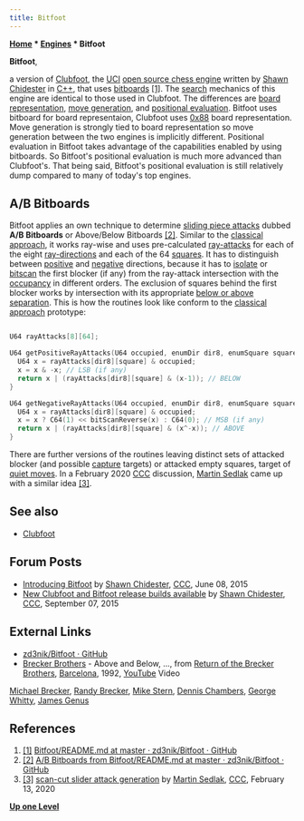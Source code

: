 ```yaml
---
title: Bitfoot
---
```

**[Home](Home "Home") * [Engines](Engines "Engines") * Bitfoot**

**Bitfoot**,

a version of [Clubfoot](Clubfoot "Clubfoot"), the [UCI](UCI "UCI") [open source chess engine](Category:Open_Source "Category:Open Source") written by [Shawn Chidester](Shawn_Chidester "Shawn Chidester") in [C++](Cpp "Cpp"), that uses [bitboards](Bitboards "Bitboards") <a id="cite-note-1" href="#cite-ref-1">[1]</a>. The [search](Search "Search") mechanics of this engine are identical to those used in Clubfoot. The differences are [board representation](Board_Representation "Board Representation"), [move generation](Move_Generation "Move Generation"), and [positional evaluation](Evaluation "Evaluation"). Bitfoot uses bitboard for board representaion, Clubfoot uses [0x88](0x88 "0x88") board representation. Move generation is strongly tied to board representation so move generation between the two engines is implicitly different. Positional evaluation in Bitfoot takes advantage of the capabilities enabled by using bitboards. So Bitfoot's positional evaluation is much more advanced than Clubfoot's. That being said, Bitfoot's positional evaluation is still relatively dump compared to many of today's top engines.

## A/B Bitboards

Bitfoot applies an own technique to determine [sliding piece attacks](Sliding_Piece_Attacks "Sliding Piece Attacks") dubbed **A/B Bitboards** or Above/Below Bitboards <a id="cite-note-2" href="#cite-ref-2">[2]</a>. Similar to the [classical approach](Classical_Approach "Classical Approach"), it works ray-wise and uses pre-calculated [ray-attacks](On_an_empty_Board#RayAttacks "On an empty Board") for each of the eight [ray-directions](Rays#RayDirections "Rays") and each of the 64 [squares](Squares "Squares"). It has to distinguish between [positive](On_an_empty_Board#PositiveRays "On an empty Board") and [negative](On_an_empty_Board#NegativeRays "On an empty Board") directions, because it has to [isolate](General_Setwise_Operations#LS1BIsolation "General Setwise Operations") or [bitscan](BitScan "BitScan") the first blocker (if any) from the ray-attack intersection with the [occupancy](Occupancy "Occupancy") in different orders. The exclusion of squares behind the first blocker works by intersection with its appropriate [below or above separation](General_Setwise_Operations#LS1BSeparation "General Setwise Operations"). This is how the routines look like conform to the [classical approach](Classical_Approach "Classical Approach") prototype:

```C++

U64 rayAttacks[8][64];

U64 getPositiveRayAttacks(U64 occupied, enumDir dir8, enumSquare square) {
  U64 x = rayAttacks[dir8][square] & occupied;
  x = x & -x; // LSB (if any)
  return x | (rayAttacks[dir8][square] & (x-1)); // BELOW
}

U64 getNegativeRayAttacks(U64 occupied, enumDir dir8, enumSquare square) {
  U64 x = rayAttacks[dir8][square] & occupied;
  x = x ? C64(1) << bitScanReverse(x) : C64(0); // MSB (if any)
  return x | (rayAttacks[dir8][square] & (x^-x)); // ABOVE
}

```

There are further versions of the routines leaving distinct sets of attacked blocker (and possible [capture](Captures "Captures") targets) or attacked empty squares, target of [quiet moves](Quiet_Moves "Quiet Moves"). In a February 2020 [CCC](CCC "CCC") discussion, [Martin Sedlak](Martin_Sedlak "Martin Sedlak") came up with a similar idea <a id="cite-note-3" href="#cite-ref-3">[3]</a>.

## See also

- [Clubfoot](Clubfoot "Clubfoot")

## Forum Posts

- [Introducing Bitfoot](http://www.talkchess.com/forum/viewtopic.php?t=56625) by [Shawn Chidester](Shawn_Chidester "Shawn Chidester"), [CCC](CCC "CCC"), June 08, 2015
- [New Clubfoot and Bitfoot release builds available](http://www.talkchess.com/forum/viewtopic.php?t=57536) by [Shawn Chidester](Shawn_Chidester "Shawn Chidester"), [CCC](CCC "CCC"), September 07, 2015

## External Links

- [zd3nik/Bitfoot · GitHub](https://github.com/zd3nik/Bitfoot)
- [Brecker Brothers](https://en.wikipedia.org/wiki/Brecker_Brothers) - Above and Below, ..., from [Return of the Brecker Brothers](<https://en.wikipedia.org/wiki/Return_of_the_Brecker_Brothers#Return_of_the_Brecker_Brothers_%E2%80%93_Live_in_Barcelona_(VHS)>), [Barcelona](https://en.wikipedia.org/wiki/Barcelona), 1992, [YouTube](https://en.wikipedia.org/wiki/YouTube) Video

[Michael Brecker](Category:Michael_Brecker "Category:Michael Brecker"), [Randy Brecker](Category:Randy_Brecker "Category:Randy Brecker"), [Mike Stern](Category:Mike_Stern "Category:Mike Stern"), [Dennis Chambers](Category:Dennis_Chambers "Category:Dennis Chambers"), [George Whitty](https://en.wikipedia.org/wiki/George_Whitty), [James Genus](https://en.wikipedia.org/wiki/James_Genus)

## References

1. <a id="cite-ref-1" href="#cite-note-1">[1]</a> [Bitfoot/README.md at master · zd3nik/Bitfoot · GitHub](https://github.com/zd3nik/Bitfoot/blob/master/README.md)
1. <a id="cite-ref-2" href="#cite-note-2">[2]</a> [A/B Bitboards from Bitfoot/README.md at master · zd3nik/Bitfoot · GitHub](https://github.com/zd3nik/Bitfoot/blob/master/README.md#ab-bitboards)
1. <a id="cite-ref-3" href="#cite-note-3">[3]</a> [scan-cut slider attack generation](http://www.talkchess.com/forum3/viewtopic.php?f=7&t=73082) by [Martin Sedlak](Martin_Sedlak "Martin Sedlak"), [CCC](CCC "CCC"), February 13, 2020

**[Up one Level](Engines "Engines")**

